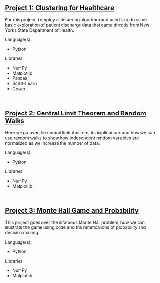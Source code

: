 ## [Project 1: Clustering for Healthcare](https://github.com/johnbaguinaga/Clustering_for_Healthcare)
For this project, I employ a clustering algorithm and used it to do some basic exploration of patient discharge data that came directly from New Yorks State Department of Health. 

Language(s):

- Python

Libraries:
- NumPy
- Matplotlib
- Pandas
- Scikit-Learn
- Gower

<p>&nbsp;</p> 
    
## [Project 2: Central Limit Theorem and Random Walks](https://github.com/johnbaguinaga/Central-Limit-Theorem-and-Random-Walks)
  
Here we go over the central limit theorem, its implications and how we can use random walks to show how independent random variables are normalized as we increase the number of data.

Language(s):  

- Python

Libraries:
- NumPy
- Matplotlib
  
<p>&nbsp;</p>    

## [Project 3: Monte Hall Game and Probability](https://github.com/johnbaguinaga/Monte-Hall-Game-and-Probability)

This project goes over the infamous Monte Hall problem, how we can illustrate the game using code and the ramifications of probability and decision making.

Language(s):

- Python

Libraries:
- NumPy
- Matplotlib
  
